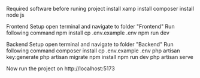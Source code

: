 Required software before runing project 
    install xamp
    install composer
    install node js


Frontend Setup
    open terminal and navigate to folder "Frontend"
    Run following command
        npm install
        cp .env.example .env
        npm run dev

Backend Setup
    open terminal and navigate to folder "Backend"
    Run following command
        composer install
        cp .env.example .env
        php artisan key:generate
        php artisan migrate
        npm install
        npm run dev
        php artisan serve


Now run the project on 
    http://localhost:5173